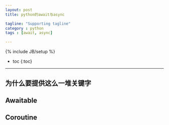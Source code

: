 ```yaml
---
layout: post
title: python的await与async

tagline: "Supporting tagline"
category : python
tags : [await, async]

---
```

{% include JB/setup %}

* toc
{:toc}

<hr />

## 为什么要提供这么一堆关键字


## Awaitable

## Coroutine